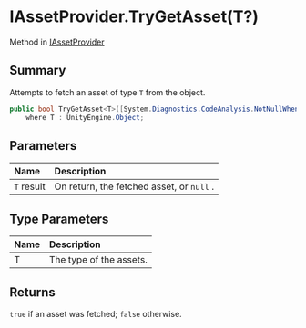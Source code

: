 # IAssetProvider.TryGetAsset(T?)

Method in [IAssetProvider](/docs/api/csharp/yarn.unity.iassetprovider.md)

## Summary


Attempts to fetch an asset of type  `T`  from the
object.


```csharp
public bool TryGetAsset<T>([System.Diagnostics.CodeAnalysis.NotNullWhen(true)] out T? result)
    where T : UnityEngine.Object;
```

## Parameters

|Name|Description|
|:---|:---|
|`T` result|On return, the fetched asset, or  `null` .|

## Type Parameters

|Name|Description|
|:---|:---|
|T|The type of the assets.|

## Returns

`true`  if an asset was fetched;  `false`  otherwise.

